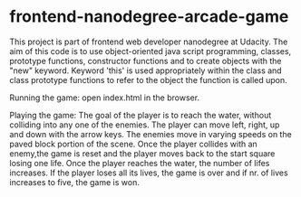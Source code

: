 frontend-nanodegree-arcade-game
===============================

This project is part of frontend web developer nanodegree at Udacity. The aim of this code is to use object-oriented java script programming, classes, prototype functions, constructor functions and to create objects with the "new" keyword. Keyword 'this' is used appropriately within the class and class prototype functions to refer to the object the function is called upon.

Running the game: open index.html in the browser.

Playing the game: The goal of the player is to reach the water, without colliding into any one of the enemies. The player can move left, right, up and down with the arrow keys. The enemies move in varying speeds on the paved block portion of the scene. Once the player collides with an enemy,the game is reset and the player moves back to the start square losing one life. Once the player reaches the water, the number of lifes increases. If the player loses all its lives, the game is over and if nr. of lives increases to five, the game is won.
